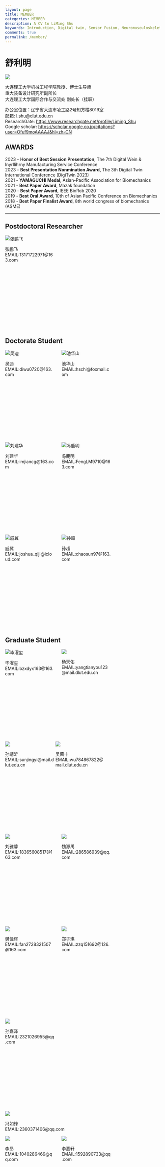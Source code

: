```yaml
---
layout: page
title: MEMBER
categories: MEMBER
description: A CV to LiMing Shu
keywords: Introduction, Digital twin, Sensor Fusion, Neuromusculoskeletal modelling, human movement, prosthesis
comments: true
permalink: /member/
---
```


# 舒利明

![](/images/pages/shuliming.png )

大连理工大学机械工程学院教授、博士生导师  
重大装备设计研究所副所长  
大连理工大学国际合作与交流处 副处长（挂职）  


办公室位置：辽宁省大连市凌工路2号知方楼8019室  
邮箱:  <l.shu@dlut.edu.cn>  
ResearchGate:  <https://www.researchgate.net/profile/Liming_Shu>  
Google scholar:  <https://scholar.google.co.jp/citations?user=Ofuf9moAAAAJ&hl=zh-CN>  


## AWARDS
2023 -      **Honor of Best Session Presentation**, The 7th Digital Wein & Inyrllihrny Manufacturing Service Conference  
2023 -      **Best Presentation Nonmination Award**, The 3th Digital Twin International Conference (DigiTwin 2023)  
2021 -		**YAMAGUCHI Medal**, Asian-Pacific Association for Biomechanics  
2021 -		**Best Paper Award**, Mazak foundation  
2020 -		**Best Paper Award**, IEEE BioRob 2020  
2019 -	    **Best Oral Award**, 10th of Asian Pacific Conference on Biomechanics  
2018 -	    **Best Paper Finalist Award**, 8th world congress of biomechanics (ASME)  


---

<style>
    #div001{
        display: inline-block;
        width: 160px;
        height: 300px;
        vertical-align: top;
    }
</style>
<style>
.zhangpengfei{
    margin-right: 20px;
}
</style>
<html>
<h2>Postdoctoral Researcher</h2>
<div id="div001" class="zhangpengfei">
    <img src="/images/pages/张鹏飞.png" alt="张鹏飞">
    <p>
    张鹏飞
    <br/>EMAIL:13171722971@163.com
    </p>
</div>
</html>

<style>
    #div1, #div9, #div18, #div19, #div20, #div21
    {
        display: inline-block;
        width: 160px;
        height: 300px;
        vertical-align: top;
    }
</style>
<style>
.wudi, .chihuashan, .fengluming, .liujianhua, .qiji , .sunchao
{
    margin-right: 20px;
}
</style>

<html>
<h2>Doctorate Student</h2>
<div id="div1" class="wudi">
    <img src="/images/pages/吴迪.png" alt="吴迪">
    <p>
    吴迪
    <br/>EMAIL:diwu0720@163.com
    </p>
</div>
<div id="div9" class="chihuashan">
    <img src="/images/pages/池华山.png" alt="池华山">
    <p>
    池华山
    <br/>EMAIL:hschi@foxmail.com
    </p>
</div>
<div id="div19" class="liujianhua">
    <img src="/images/pages/刘建华.png" alt="刘建华">
    <p>
    刘建华
    <br/>EMAIL:imjiancg@163.com
    </p>
</div>
<div id="div18" class="fengluming">
    <img src="/images/pages/冯鹿明.png" alt="冯鹿明">
    <p>
    冯鹿明
    <br/>EMAIL:FengLM9710@163.com
    </p>
</div>
<div id="div20" class="qiji">
    <img src="/images/pages/戚冀.png" alt="戚冀">
    <p>
    戚冀
    <br/>EMAIL:joshua_qiji@icloud.com
    </p>
</div>
<div id="div21" class="sunchao">
    <img src="/images/pages/孙超.png" alt="孙超">
    <p>
    孙超
    <br/>EMAIL:chaosun97@163.com
    </p>
</div>



</html>

<!--第一部分 -->

<style>
    #div2,#div3,#div4, #div5, #div6, #div10, #div11, #div12, #div13
    {
        display: inline-block;
        width: 160px;
        height: 300px;
        vertical-align: top;
    }    
</style>
<style>
.bizhuoxi, .yangtianyou, .sunjingyi, .wuyinshi, .liuyaxin, .weiyuanyu, .zhengziqi, .fanjiahui, .sunjiaze, .fengrufeng, .liang, .lijiaxuan, .linliyu, .liujiahang, .liulikai, .renborui, .zhanghaoyuan, .zhangxiao
{
    margin-right: 20px;
}
</style>

<html>
<body>

<h2>Graduate Student</h2>
<div id="div2" class="bizhuoxi">
    <img src="/images/pages/毕濯玺.png" alt="毕濯玺">
    <p>
    毕濯玺
    <br/>EMAIL:bzxdyx163@163.com
    </p>
</div>
<div id="div3" class="yangtianyou">
    <img src="/images/pages/杨天佑.png">
    <p>
    杨天佑
    <br/>EMAIL:yangtianyou123@mail.dlut.edu.cn
    </p>
</div>
<div id="div4" class="sunjinyi">
    <img src="/images/pages/孙靖沂.png">
    <p>
    孙靖沂
    <br/>EMAIL:sunjingyi@mail.dlut.edu.cn
    </p>
</div>
<div id="div5" class="wuyinshi">
    <img src="/images/pages/吴茵十.png">
    <p>
    吴茵十
    <br/>EMAIL:wu784867822@mail.dlut.edu.cn
    </p>    
</div>
<div id="div6" class="liuyaxin">
    <img src="/images/pages/刘雅馨.png">
    <p>
    刘雅馨
    <br/>EMAIL:18365608517@163.com
    </p>    
</div>
<div id="div10" class="weiyaunyu">
    <img src="/images/pages/魏源禹.png">
    <p>
    魏源禹
    <br/>EMAIL:286586939@qq.com
    </p>
</div>
<div id="div11" class="fanjiahui">
    <img src="/images/pages/樊佳辉.png">
    <p>
    樊佳辉
    <br/>EMAIL:fan2728321507@163.com
    </p>
</div>
<div id="div12" class="zhengziqi">
    <img src="/images/pages/郑子琪.png">
    <p>
    郑子琪
    <br/>EMAIL:zzq151692@126.com
    </p>    
</div>
<div id="div13" class="sunjiaze">
    <img src="/images/pages/孙嘉泽.png">
    <p>
    孙嘉泽
    <br/>EMAIL:2321026955@qq.com
    </p>    
</div>
<div id="div14" class="fengrufeng">
    <img src="/images/pages/冯如锋.png">
    <p>
    冯如锋
    <br/>EMAIL:2360371406@qq.com
    </p>    
</div>
<div id="div15" class="liang">
    <img src="/images/pages/李昂.png">
    <p>
    李昂
    <br/>EMAIL:1040286469@qq.com
    </p>    
</div>
<div id="div16" class="lijiaxuan">
    <img src="/images/pages/李嘉轩.png">
    <p>
    李嘉轩
    <br/>EMAIL:1592890733@qq.com
    </p>    
</div>
<div id="div20" class="linliyu">
    <img src="/images/pages/林立雨.png">
    <p>
    林立雨
    <br/>EMAIL:2793664761@qq.com
    </p>    
</div>
<div id="div21" class="liujiahang">
    <img src="/images/pages/刘佳杭.png">
    <p>
    刘佳杭
    <br/>EMAIL:2360371406@qq.com
    </p>
</div>
<div id="div22" class="liulikai">
    <img src="/images/pages/刘力蒈.png">
    <p>
    刘力蒈
    <br/>EMAIL:2080096496@qq.com
    </p>    
</div>
<div id="div23" class="renborui">
    <img src="/images/pages/任博瑞.png">
    <p>
    任博瑞
    <br/>EMAIL:2996345129@qq.com
    </p>    
</div>
<div id="div24" class="zhanghaoyuan">
    <img src="/images/pages/张浩源.png">
    <p>
    张浩源
    <br/>EMAIL:dlutecf@mail.dlut.edu.cn
    </p>    
</div>
<div id="div25" class="zhangxiao">
    <img src="/images/pages/张骁.png">
    <p>
    张骁
    <br/>EMAIL:1349536203@qq.com
    </p>    
</div>



</body>

</html>

<!-- 第二部分 -->



<style>
    #div15,#div16, #div17,#div20, #div21, #div22
    {
        display: inline-block;
        width: 160px;
        height: 300px;
        vertical-align: top;
    }
</style>
<style>
.wangjunsong, .lijinnuo, .wangzhengguang, .zhaohanxiao, .yangbokai, .jiazibo
{
    margin-right: 20px;
}
</style>
<h2>Undergraduate Student</h2>

<html>

<div id="div15" class="wangjunsong">
    <img src="/images/pages/王骏菘.png">
    <p>
    王骏菘
    <br/>EMAIL:2251936382@qq.com
    </p>    
</div>
<div id="div16" class="lijinnuo">
    <img src="/images/pages/李金诺.png">
    <p>
    李金诺
    <br/>EMAIL:ljn0729@mail.dlut.edu.cn
    </p>    
</div>
<div id="div17" class="wangzhengguang">
    <img src="/images/pages/王证光.png">
    <p>
    王证光
    <br/>EMAIL:1284713895@mail.dlut.edu.cn
    </p>    
</div> 

<div id="div20" class="zhaohanxiao">
    <img src="/images/pages/赵寒晓.png">
    <p>
    赵寒晓
    <br/>EMAIL:zhx20030105@163.com
    </p>    
</div> 

<div id="div21" class="yangbokai">
    <img src="/images/pages/杨博凯.png">
    <p>
    杨博凯
    <br/>EMAIL:894922992@qq.com
    </p>    
</div> 

<div id="div22" class="jiazibo">
    <img src="/images/pages/贾自博.png">
    <p>
    贾自博
    <br/>EMAIL:2734868070@qq.com
    </p>    
</div> 




<style>
    #div7,#div8{
        display: inline-block;
        width: 185px;
        height: 400px;
        vertical-align: top;
    }
    .maxin {
        margin-left: 20px;
    }
    .kuangzhibin {
        margin-top: none;
        margin-left: 20px;
    }
</style>
<h2>Exchange Student</h2>
<html>
<div id="div7" class="maxin">
    <img src="/images/pages/马欣.png">
    <p>
    马欣
    <br/>EMAIL:xinma309@163.com
    </p>    
</div>
<div id="div8" class="kuangzhibin">
    <img src="/images/pages/匡志斌.png">
    <p>
    匡志斌
    <br/>EMAIL:borjiginkzb@163.com
    </p>    
</div>

</html>



